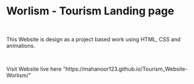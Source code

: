 <h1>Worlism - Tourism Landing page</h1>
<br>
<p>This Website is design as a project based work using HTML, CSS and animations.</p>
<br>
<p>Visit Website live here "https://mahanoor123.github.io/Tourism_Website-Worlism/"</p>
